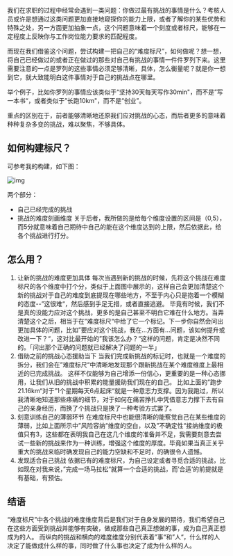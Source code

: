 我们在求职的过程中经常会遇到一类问题：你做过最有挑战的事情是什么？考核人员或许是想通过这类问题更加直接地窥探你的能力上限，或者了解你的某些优势和特殊之处，另一方面更加抽象一点，这个问题意味着一个刻度或者标尺，能够在一定程度上反映你与工作岗位能力要求的匹配程度。

而现在我们借鉴这个问题，尝试构建一把自己的“难度标尺”，如何做呢？想一想，将自己已经做过的或者正在做过的那些对自己有挑战的事情一件件罗列下来。这里需要注意的一点是罗列的这些事情必须足够清晰，具体，怎么衡量呢？就是你一想到它，就大致能明白这件事情对于自己的挑战点在哪里。

举个例子，比如你罗列的事情应该类似于“坚持30天每天写作30min"，而不是”写一本书“，或者类似于”长跑10km"，而不是“创业”。

重点的区别在于，前者能够清晰地还原我们应对挑战的心态，而后者更多的意味着种种复杂多变的挑战，难以聚焦，不够具体。

## 如何构建标尺？

可参考我的构建，如下图：

![img](https://images--1.oss-cn-beijing.aliyuncs.com/pic2/f335ddd5fb5340949d8f653e4342932e_2182915376902533120.png)

两个部分：

- 自己已经完成的挑战
- 挑战的难度刻画维度 关于后者，我所做的是给每个维度设置的区间是（0,5），而5分就意味着自己期待中自己的能在这个维度达到的上限，然后依据此，给各个挑战进行打分。

## 怎么用？

1. 让新的挑战的难度更加具体 每次当遇到新的挑战的时候，先将这个挑战在难度标尺的各个维度中打个分，类似于上面图中展示的，这样自己会更加清楚这个新的挑战对于自己的难度到底提现在哪些地方，不至于内心只是抱着一个模糊的态度--”这很难“，然后感到手足无措，或者直接逃避。 毕竟有时候，我们不是真的没能力应对这个挑战，更多的是自己甚至不明白它难在什么地方。当弄清楚这个之后，相当于在”难度标尺“中给了它一个标记。下一步你自然会问出更加具体的问题，比如”要应对这个挑战，我在...方面有...问题，该如何提升或改进一下？“，这对比最开始的”我该怎么办？“这样的问题，肯定是决然不同的。「问出那个正确的问题就已经解决了问题的一半」
2. 借助之前的挑战心态援助当下 当我们完成新挑战的标记时，也就是一个难度的拆分，我们会在”难度标尺“中清晰地发现那个跟新挑战在某个难度维度上最相近的已完成挑战。 这样不仅能够为自己增添一份信心，更重要的是一种心态挪用，让我们从旧的挑战中积累的能量援助我们现在的自己。 比如上面的”跑步21.16km“对于”1个星期每天6点起床“就是一种意志力支撑。因为我跑过，所以我清晰地知道那些疼痛的细节，对于如何在痛苦挣扎中凭借意志力撑下去有自己的亲身经历，而换了个挑战只是换了一种考验方式罢了。
3. 刻意训练自己的薄弱环节 在难度标尺中也能很清晰的能察觉自己在某些维度的薄弱，比如上面所示中”风险容纳“维度的空白，以及”不确定性“接纳维度的极值只有3，这些都在表明我自己在这几个维度的准备并不足，我需要刻意去尝试一些新的挑战来作为一种训练，增强这个维度的厚度。毕竟如果当真正关乎重大的挑战来临时确发现自己的能力空缺和不足时，的确很令人遗憾。
4. 发现适合自己挑战 依据已有的难度标尺，为自己设定或者寻觅合适的挑战，比如现在对我来说，”完成一场马拉松“就算一个合适的挑战，而’合适‘的前提就是有基础，有预估。

## 结语

“难度标尺”中各个挑战的难度维度背后是我们对于自身发展的期待，我们希望自己在这些方面受到挑战并能够有突破，做成那些自己真正想做的事，成为自己真正想成为的人。 而纵向的挑战和横向的难度维度分别代表着”事“和”人“，什么样的人决定了能做成什么样的事，同时做了什么事也决定了成为什么样的人。
<!-- ##{"timestamp":1717923599}## -->
